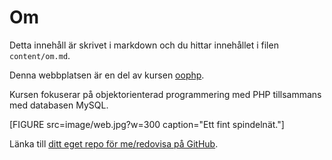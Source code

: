 ---
---
Om
=========================

Detta innehåll är skrivet i markdown och du hittar innehållet i filen `content/om.md`.

Denna webbplatsen är en del av kursen [oophp](https://dbwebb.se/kurser/oophp-v4).

Kursen fokuserar på objektorienterad programmering med PHP tillsammans med databasen MySQL.

[FIGURE src=image/web.jpg?w=300 caption="Ett fint spindelnät."]

Länka till [ditt eget repo för me/redovisa på GitHub](https://github.com/malinbrand/oophpv4).

